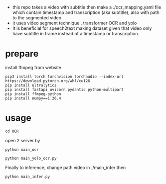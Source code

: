 - this repo takes a video with subtitle then make a ./ocr_mapping.yaml file which contain timestamp and transcription (aka subtitle), also with path to the segmented video
- it uses video segment technique , transformer OCR and yolo
- It is beneficial for speech2text making dataset given that video only have subtitle in frame instead of a timestamp or transcription.

# prepare
install ffmpeg from website
```
pip3 install torch torchvision torchaudio --index-url https://download.pytorch.org/whl/cu126
pip install ultralytics
pip install fastapi uvicorn pydantic python-multipart
pip install ffmpeg-python
pip install numpy==1.26.4
```

# usage 
```
cd OCR
```
open 2 server by 
```
python main_ocr
```
```
python main_yolo_ocr.py
```
Finally to inference, change path video in ./main_infer then 
```
python main_infer.py
```